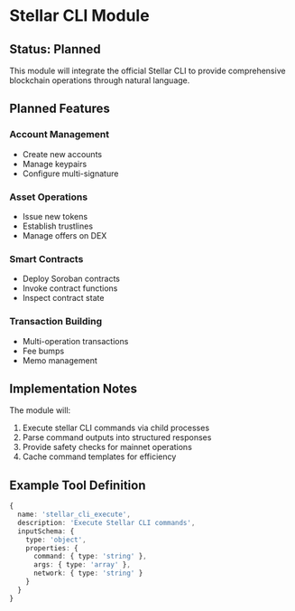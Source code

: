 # Stellar CLI Module

## Status: Planned

This module will integrate the official Stellar CLI to provide comprehensive blockchain operations through natural language.

## Planned Features

### Account Management
- Create new accounts
- Manage keypairs
- Configure multi-signature

### Asset Operations  
- Issue new tokens
- Establish trustlines
- Manage offers on DEX

### Smart Contracts
- Deploy Soroban contracts
- Invoke contract functions
- Inspect contract state

### Transaction Building
- Multi-operation transactions
- Fee bumps
- Memo management

## Implementation Notes

The module will:
1. Execute stellar CLI commands via child processes
2. Parse command outputs into structured responses
3. Provide safety checks for mainnet operations
4. Cache command templates for efficiency

## Example Tool Definition

```typescript
{
  name: 'stellar_cli_execute',
  description: 'Execute Stellar CLI commands',
  inputSchema: {
    type: 'object',
    properties: {
      command: { type: 'string' },
      args: { type: 'array' },
      network: { type: 'string' }
    }
  }
}
```